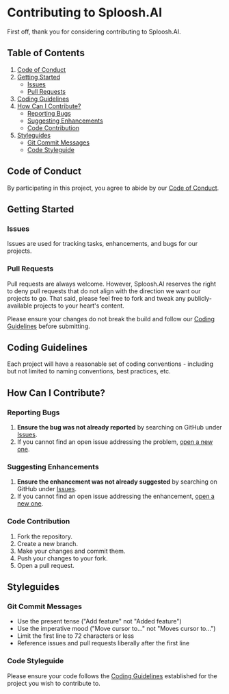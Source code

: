 # Contributing to Sploosh.AI

First off, thank you for considering contributing to Sploosh.AI.

## Table of Contents

1. [Code of Conduct](#code-of-conduct)
2. [Getting Started](#getting-started)
   - [Issues](#issues)
   - [Pull Requests](#pull-requests)
3. [Coding Guidelines](#coding-guidelines)
4. [How Can I Contribute?](#how-can-i-contribute)
   - [Reporting Bugs](#reporting-bugs)
   - [Suggesting Enhancements](#suggesting-enhancements)
   - [Code Contribution](#code-contribution)
5. [Styleguides](#styleguides)
   - [Git Commit Messages](#git-commit-messages)
   - [Code Styleguide](#code-styleguide)

## Code of Conduct

By participating in this project, you agree to abide by our [Code of Conduct](https://github.com/SplooshAI/.github/tree/main/profile/CODE_OF_CONDUCT.md).

## Getting Started

### Issues

Issues are used for tracking tasks, enhancements, and bugs for our projects.

### Pull Requests

Pull requests are always welcome. However, Sploosh.AI reserves the right to deny pull requests that do not align with the direction we want our projects to go. That said, please feel free to fork and tweak any publicly-available projects to your heart's content.

Please ensure your changes do not break the build and follow our [Coding Guidelines](#coding-guidelines) before submitting.

## Coding Guidelines

Each project will have a reasonable set of coding conventions - including but not limited to naming conventions, best practices, etc.

## How Can I Contribute?

### Reporting Bugs

1. **Ensure the bug was not already reported** by searching on GitHub under [Issues](https://github.com/SplooshAI/.github/issues).
2. If you cannot find an open issue addressing the problem, [open a new one](https://github.com/SplooshAI/.github/issues/new).

### Suggesting Enhancements

1. **Ensure the enhancement was not already suggested** by searching on GitHub under [Issues](https://github.com/SplooshAI/.github/issues).
2. If you cannot find an open issue addressing the enhancement, [open a new one](https://github.com/SplooshAI/.github/issues/new).

### Code Contribution

1. Fork the repository.
2. Create a new branch.
3. Make your changes and commit them.
4. Push your changes to your fork.
5. Open a pull request.

## Styleguides

### Git Commit Messages

- Use the present tense ("Add feature" not "Added feature")
- Use the imperative mood ("Move cursor to..." not "Moves cursor to...")
- Limit the first line to 72 characters or less
- Reference issues and pull requests liberally after the first line

### Code Styleguide

Please ensure your code follows the [Coding Guidelines](#coding-guidelines) established for the project you wish to contribute to.
